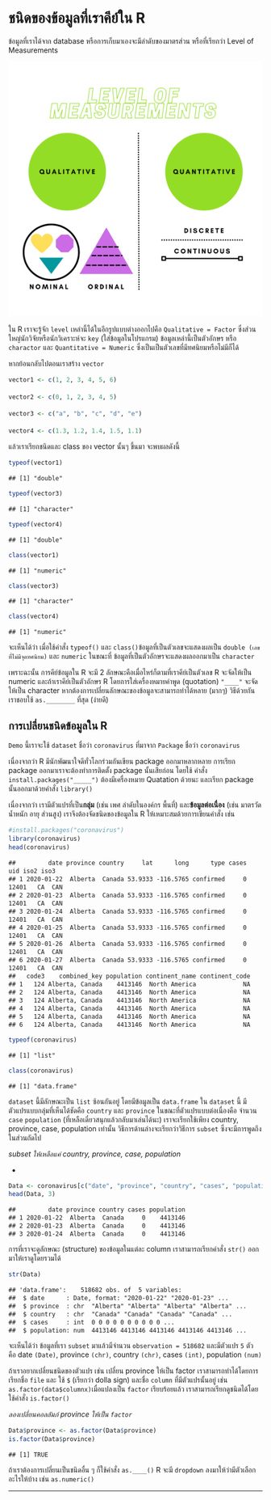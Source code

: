 
# ชนิดของข้อมูลที่เราคีย์ใน R

ข้อมูลที่เราได้จาก database หรือการเก็บมาเองจะมีลำดับของมาตรส่วน หรือที่เรียกว่า Level of Measurements

<img src="https://raw.githubusercontent.com/amaiesc/study_r/master/docs/levels.png" alt="levels">

ใน R เราจะรู้จัก `level` เหล่านี้ได้ในอีกรูปแบบต่างออกไปคือ `Qualitative = Factor` ซึ่งส่วนใหญ่นักวิจัยหรือนักวิเคราะห์จะ `key` (ใส่ข้อมูลในโปรแกรม) ข้อมูลเหล่านี้เป็นตัวอักษร หรือ `charactor` และ `Quantitative = Numeric` ซึ่งเป็นเป็นตัวเลขที่มีทศนิยมหรือไม่มีก็ได้

หากย้อนกลับไปตอนเราสร้าง `vector`

``` r
vector1 <- c(1, 2, 3, 4, 5, 6)

vector2 <- c(0, 1, 2, 3, 4, 5)

vector3 <- c("a", "b", "c", "d", "e")

vector4 <- c(1.3, 1.2, 1.4, 1.5, 1.1)
```

แล้วเราเรียกชนิดและ class ของ vector นั้นๆ ขึ้นมา จะพบผลดังนี้


``` r
typeof(vector1)
```

    ## [1] "double"

``` r
typeof(vector3)
```

    ## [1] "character"

``` r
typeof(vector4)
```

    ## [1] "double"

``` r
class(vector1)
```

    ## [1] "numeric"

``` r
class(vector3)
```

    ## [1] "character"

``` r
class(vector4)
```

    ## [1] "numeric"

จะเห็นได้ว่า เมื่อใช้คำสั่ง `typeof()` และ `class()`ข้อมูลที่เป็นตัวเลขจะแสดงผลเป็น `double (เลขที่ไม่มีจุดทศนิยม)`  และ `numeric` ในขณะที่ ข้อมูลที่เป็นตัวอักษรจะแสดงผลออกมาเป็น
`character`

เพราะฉะนั้น การคีย์ข้อมูลใน R จะมี 2 ลักษณะคือเมื่อไหร่ก็ตามที่เราคีย์เป็นตัวเลข R จะจัดให้เป็น numeric และถ้าเราคีย์เป็นตัวอักษร R โดยการใส่เครื่องหมายคำพูด (quotation)
`"____"` จะจัดให้เป็น character หากต้องการเปลี่ยนลักษณะของข้อมูลจะสามารถทำได้หลาย (มากๆ) วิธีด้วยกัน เราชอบใช้ `as.________` ที่สุด (ง่ายดี)

## การเปลี่ยนชนิดข้อมูลใน R

`Demo` นี้เราจะใช้ `dataset` ชื่อว่า `coronavirus` ที่มาจาก `Package` ชื่อว่า `coronavirus`

เนื่องจากว่า R มีนักพัฒนาใจดีทั่วโลกร่วมกันเขียน package ออกมาหลากหลาย การเรียก package ออกมาเราจะต้องทำการติดตั้ง package นั้นเสียก่อน โดยใช้ คำสั่ง `install.packages("_____")` ต้องมีเครื่องหมาย Quatation ด้วยนะ และเรียก package นั้นออกมาด้วยคำสั่ง `library()`

เนื่องจากว่า เรามีตัวแปรที่เป็น**กลุ่ม** (เช่น เพศ ลำดับในองค์กร พื้นที่) และ**ข้อมูลต่อเนื่อง** (เช่น มาตรวัด น้ำหนัก อายุ ส่วนสูง) เราจึงต้องจัดชนิดของข้อมูลใน R ให้เหมาะสมด้วยการเขียนคำสั่ง เช่น


``` r
#install.packages("coronavirus")
library(coronavirus)
head(coronavirus)
```

    ##         date province country     lat      long      type cases   uid iso2 iso3
    ## 1 2020-01-22  Alberta  Canada 53.9333 -116.5765 confirmed     0 12401   CA  CAN
    ## 2 2020-01-23  Alberta  Canada 53.9333 -116.5765 confirmed     0 12401   CA  CAN
    ## 3 2020-01-24  Alberta  Canada 53.9333 -116.5765 confirmed     0 12401   CA  CAN
    ## 4 2020-01-25  Alberta  Canada 53.9333 -116.5765 confirmed     0 12401   CA  CAN
    ## 5 2020-01-26  Alberta  Canada 53.9333 -116.5765 confirmed     0 12401   CA  CAN
    ## 6 2020-01-27  Alberta  Canada 53.9333 -116.5765 confirmed     0 12401   CA  CAN
    ##   code3    combined_key population continent_name continent_code
    ## 1   124 Alberta, Canada    4413146  North America             NA
    ## 2   124 Alberta, Canada    4413146  North America             NA
    ## 3   124 Alberta, Canada    4413146  North America             NA
    ## 4   124 Alberta, Canada    4413146  North America             NA
    ## 5   124 Alberta, Canada    4413146  North America             NA
    ## 6   124 Alberta, Canada    4413146  North America             NA


``` r
typeof(coronavirus)
```

    ## [1] "list"

``` r
class(coronavirus)
```

    ## [1] "data.frame"

`dataset` นี้มีลักษณะเป็น `list` ซ้อนกันอยู่ โดยมีข้อมูลเป็น `data.frame` ใน `dataset` นี้ มีตัวแปรแบบกลุ่มที่เห็นได้ชัดคือ `country` และ `province` ในขณะที่ตัวแปรแบบต่อเนื่องคือ จำนวน `case` `population` (ที่เหลือเดี๋ยวสนุกแล้วกลับมาเล่นได้นะ) เราจะเรียกใช้เพียง country, province, case, population เท่านั้น วิธีการด้านล่างจะเรียกว่าวิธีการ `subset` ซึ่งจะมีการพูดถึงในส่วนถัดไป

*subset ให้เหลือแค่ country, province, case, population*

- 
``` r
Data <- coronavirus[c("date", "province", "country", "cases", "population")]
head(Data, 3)
```

    ##         date province country cases population
    ## 1 2020-01-22  Alberta  Canada     0    4413146
    ## 2 2020-01-23  Alberta  Canada     0    4413146
    ## 3 2020-01-24  Alberta  Canada     0    4413146

การที่เราจะดูลักษณะ (structure) ของข้อมูลในแต่ละ column เราสามารถเรียกคำสั่ง `str()` ออกมาให้เราดูโดยรวมได้

``` r
str(Data)
```

    ## 'data.frame':    518682 obs. of  5 variables:
    ##  $ date      : Date, format: "2020-01-22" "2020-01-23" ...
    ##  $ province  : chr  "Alberta" "Alberta" "Alberta" "Alberta" ...
    ##  $ country   : chr  "Canada" "Canada" "Canada" "Canada" ...
    ##  $ cases     : int  0 0 0 0 0 0 0 0 0 0 ...
    ##  $ population: num  4413146 4413146 4413146 4413146 4413146 ...

จะเห็นได้ว่า ข้อมูลที่เรา `subset` มาแล้วมีจำนวน `observation = 518682` และมีตัวแปร `5` ตัว คือ date `(Date)`, province `(chr)`, country `(chr)`, cases `(int)`, population `(num)`

ถ้าเราอยากเปลี่ยนชนิดของตัวแปร เช่น เปลี่ยน province ให้เป็น factor เราสามารถทำได้โดยการ เรียกชื่อ `file` และ ใช้ `$` (เรียกว่า dolla sign) และชื่อ `column` ที่มีตัวแปรนั้นอยู่ เช่น `as.factor(data$columnx)`เมื่อแปลงเป็น `factor` เรียบร้อยแล้ว เราสามารถเรียกดูชนิดได้โดยใช้คำสั่ง `is.factor()`


*ลองเปลี่ยนคอลลัมภ์ province ให้เป็น `factor`*

``` r
Data$province <- as.factor(Data$province)
is.factor(Data$province)
```

    ## [1] TRUE

ถ้าเราต้องการเปลี่ยนเป็นชนิดอื่น ๆ ก็ใช้คำสั่ง `as.____()` R จะมี `dropdown` ลงมาให้ว่ามีตัวเลือกอะไรให้บ้าง เช่น `as.numeric()`

_____________________________

